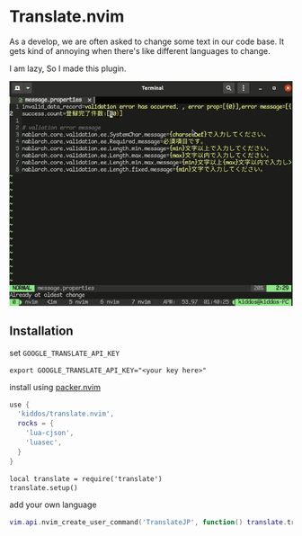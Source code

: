 # Translate.nvim

As a develop, we are often asked to change some text in our code base. It gets kind of annoying when there's like different languages to change.

I am lazy, So I made this plugin.

![demo](/screenshot/translate.nvim.gif "Optional Title")

## Installation

set `GOOGLE_TRANSLATE_API_KEY`
```shell
export GOOGLE_TRANSLATE_API_KEY="<your key here>"
```

install using [packer.nvim](https://github.com/wbthomason/packer.nvim)

```lua
use {
  'kiddos/translate.nvim',
  rocks = {
    'lua-cjson',
    'luasec',
  }
}
```

```
local translate = require('translate')
translate.setup()
```

add your own language

```lua
vim.api.nvim_create_user_command('TranslateJP', function() translate.translate('ja') end, opts)
```
